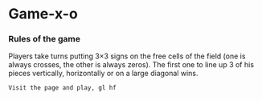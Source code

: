 # Game-x-o

### Rules of the game

Players take turns putting 3×3 signs on the free cells of the field (one is always crosses, the other is always zeros). 
The first one to line up 3 of his pieces vertically, horizontally or on a large diagonal wins.

```sh
Visit the page and play, gl hf
```
